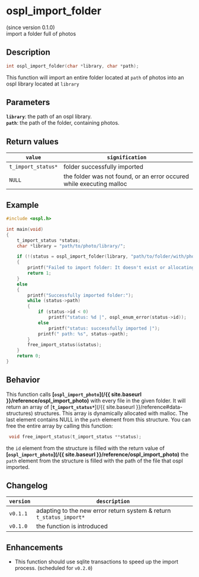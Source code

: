 # ospl_import_folder
(since version 0.1.0)  
import a folder full of photos



## Description

```c
int ospl_import_folder(char *library, char *path);
```
This function will import an entire folder located at `path` of photos into an ospl library located at `library`


## Parameters
**`library`**: the path of an ospl library.  
**`path`**: the path of the folder, containing photos.


## Return values

| `value`            | `signification`                                                      |
| ------------------ | -------------------------------------------------------------------- |
| `t_import_status*` | folder successfully imported                                         |
| `NULL`             | the folder was not found, or an error occured while executing malloc |


## Example

```c
#include <ospl.h>

int main(void)
{
	t_import_status *status;
	char *library = "path/to/photo/library/";

	if (!(status = ospl_import_folder(library, "path/to/folder/with/photos/")))
	{
		printf("Failed to import folder: It doesn't exist or allocating memory failed.");
		return 1;
	}
	else
    {
        printf("Successfully imported folder:");
        while (status->path)
        {
            if (status->id < 0)
                printf("status: %d |", ospl_enum_error(status->id));
            else
                printf("status: successfully imported |");
            printf(" path: %s", status->path);
        }
        free_import_status(&status);
    }
	return 0;
}
```


## Behavior

This function calls **[`ospl_import_photo`](/{{ site.baseurl }}/reference/ospl_import_photo)** with every file in the given folder. 
It will return an array of [**`t_import_status*`**](/{{ site.baseurl }}/reference#data-structures) structures.
This array is dynamically allocated with malloc. The last element contains NULL in the `path` element from this structure.
You can free the entire array by calling this function:

```c
 void free_import_status(t_import_status **status);
```
the `id` element from the structure is filled with the return value of **[`ospl_import_photo`](/{{ site.baseurl }}/reference/ospl_import_photo)**
the `path` element from the structure is filled with the path of the file that ospl imported.


## Changelog

| `version` | `description`                                                       |
| --------- | ------------------------------------------------------------------- |
| `v0.1.1`  | adapting to the new error return system & return `t_status_import*` |
| `v0.1.0`  | the function is introduced                                          |


## Enhancements

- This function should use sqlite transactions to speed up the import process. (scheduled for `v0.2.0`)
